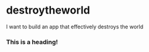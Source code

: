 # destroytheworld
I want to build an app that effectively destroys the world

### This is a heading!

